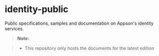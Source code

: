 # identity-public
Public specifications, samples and documentation on Appson's identity services. 

> **Note:**

> - This repository only hosts the documents for the latest edition


